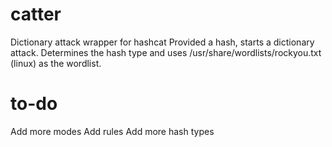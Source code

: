 # catter
Dictionary attack wrapper for hashcat
Provided a hash, starts a dictionary attack. Determines the hash type and uses /usr/share/wordlists/rockyou.txt (linux) as the wordlist.
# to-do
Add more modes
Add rules
Add more hash types
